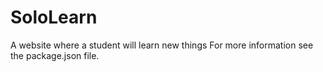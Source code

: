 # SoloLearn
<p>
A website where a student will learn new things
For more information see the package.json file.</p>
